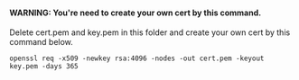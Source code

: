 #### WARNING: You're need to create your own cert by this command.

Delete cert.pem and key.pem in this folder and create your own cert by this command below.

```
openssl req -x509 -newkey rsa:4096 -nodes -out cert.pem -keyout key.pem -days 365
```
